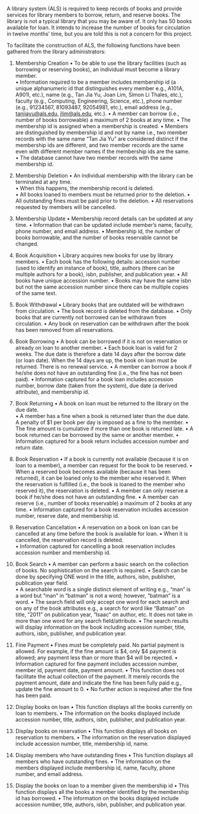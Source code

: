 A library system (ALS) is required to keep records of books and provide services for library members to borrow, return, and reserve books. The library is not a typical library that you may be aware of. It only has 50 books available for loan. It intends to increase the number of books for circulation in twelve months’ time, but you are told this is not a concern for this project. 
 
To facilitate the construction of ALS, the following functions have been gathered from the library administrators: 

1.  Membership Creation 
•	To be able to use the library facilities (such as borrowing or reserving books), an individual must become a library member.  
•	Information required to be a member includes membership id (a unique alphanumeric id that distinguishes every member e.g., A101A, A901I, etc.), name (e.g., Tan Jia Yu, Joan Lim, Simon Li Thales, etc.), faculty (e.g., Computing, Engineering, Science, etc.), phone number (e.g., 91234567, 81093487, 92054981, etc.), email address (e.g., tanjiayu@als.edu, jlim@als.edu, etc.). 
•	A member can borrow (i.e., number of books borrowable) a maximum of 2 books at any time. 
•	The membership id is assigned when a membership is created. 
•	Members are distinguished by membership id and not by name i.e., two member records with the same name “Tan Jia Yu” are considered distinct if the membership ids are different, and two member records are the same even with different member names if the membership ids are the same. 
•	The database cannot have two member records with the same membership id. 
 
2. Membership Deletion 
•	An individual membership with the library can be terminated at any time.  
•	When this happens, the membership record is deleted.  
•	All books loaned to members must be returned prior to the deletion. 
•	All outstanding fines must be paid prior to the deletion. 
•	All reservations requested by members will be cancelled. 
 
3.  Membership Update 
•	Membership record details can be updated at any time. 
•	Information that can be updated include member’s name, faculty, phone number, and email address. 
•	Membership id, the number of books borrowable, and the number of books reservable cannot be changed. 
 
4. Book Acquisition 
•	Library acquires new books for use by library members. 
•	Each book has the following details: accession number (used to identify an instance of book), title, authors (there can be multiple authors for a book), isbn, publisher, and publication year. 
•	All books have unique accession number. 
•	Books may have the same isbn but not the same accession number since there can be multiple copies of the same text. 

5. Book Withdrawal 
•	Library books that are outdated will be withdrawn from circulation. 
•	The book record is deleted from the database. 
•	Only books that are currently not borrowed can be withdrawn from circulation. 
•	Any book on reservation can be withdrawn after the book has been removed from all reservations. 
 
6.  Book Borrowing 
•	A book can be borrowed if it is not on reservation or already on loan to another member. 
•	Each book loan is valid for 2 weeks. The due date is therefore a date 14 days after the borrow date (or loan date). When the 14 days are up, the book on loan must be returned. There is no renewal service. 
•	A member can borrow a book if he/she does not have an outstanding fine (i.e., the fine has not been paid). 
•	Information captured for a book loan includes accession number, borrow date (taken from the system), due date (a derived attribute), and membership id. 
 
7.  Book Returning 
•	A book on loan must be returned to the library on the due date.  
•	A member has a fine when a book is returned later than the due date. A penalty of $1 per book per day is imposed as a fine to the member. 
•	The fine amount is cumulative if more than one book is returned late. 
•	A book returned can be borrowed by the same or another member. 
•	Information captured for a book return includes accession number and return date. 
 
8.  Book Reservation 
•	If a book is currently not available (because it is on loan to a member), a member can request for the book to be reserved. 
•	When a reserved book becomes available (because it has been returned), it can be loaned only to the member who reserved it. When the reservation is fulfilled (i.e., the book is loaned to the member who reserved it), the reservation is deleted. 
•	A member can only reserve a book if he/she does not have an outstanding fine. 
•	A member can reserve (i.e., number of books reservable) a maximum of 2 books at any time. 
•	Information captured for a book reservation includes accession number, reserve date, and membership id. 
 
9.  Reservation Cancellation 
•	A reservation on a book on loan can be cancelled at any time before the book is available for loan. 
•	When it is cancelled, the reservation record is deleted.  
•	Information captured for cancelling a book reservation includes accession number and membership id. 
 
10.  Book Search 
•	A member can perform a basic search on the collection of books. No sophistication on the search is required. 
•	Search can be done by specifying ONE word in the title, authors, isbn, publisher, publication year field.  
•	A searchable word is a single distinct element of writing e.g., “man” is a word but “man” in “batman” is not a word; however, “batman” is a word. 
•	The search field will only accept one word for each search and on any of the book attributes e.g., a search for word like “Batman” on title, “2011” on publication year, “Isaac” on author, etc. It does not take in more than one word for any search field/attribute. 
•	The search results will display information on the book including accession number, title, authors, isbn, publisher, and publication year. 
 
11.  Fine Payment 
•	Fines must be completely paid. No partial payment is allowed. For example, if the fine amount is $4, only $4 payment is allowed; any payment less than or more than $4 will be rejected. 
•	Information captured for fine payment includes accession number, member id, payment date, payment amount. 
•	This function does not facilitate the actual collection of the payment. It merely records the payment amount, date and indicate the fine has been fully paid e.g., update the fine amount to 0. 
•	No further action is required after the fine has been paid. 
 
12.  Display books on loan 
•	This function displays all the books currently on loan to members. 
•	The information on the books displayed include accession number, title, authors, isbn, publisher, and publication year. 
 
13.  Display books on reservation 
•	This function displays all books on reservation to members. 
•	The information on the reservation displayed include accession number, title, membership id, name. 
 
14.  Display members who have outstanding fines 
•	This function displays all members who have outstanding fines. 
•	The information on the members displayed include membership id, name, faculty, phone number, and email address. 
 
15.  Display the books on loan to a member given the membership id 
•	This function displays all the books a member identified by the membership id has borrowed. 
•	The information on the books displayed include accession number, title, authors, isbn, publisher, and publication year. 
